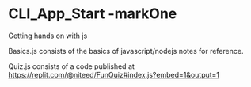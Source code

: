 # CLI_App_Start -markOne
Getting hands on with js 

Basics.js consists of the basics of javascript/nodejs notes for reference.

Quiz.js consists of a code published at https://replit.com/@niteed/FunQuiz#index.js?embed=1&output=1
